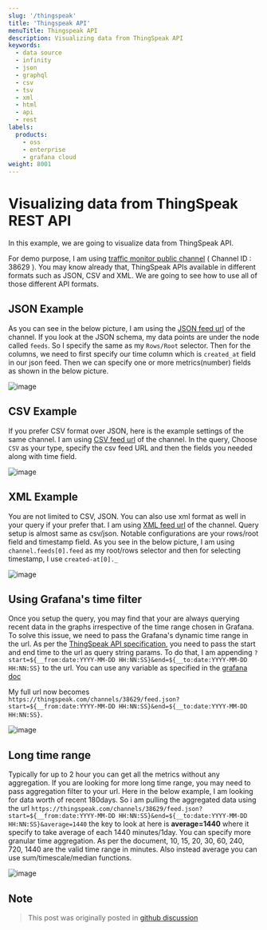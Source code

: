 ```yaml
---
slug: '/thingspeak'
title: 'Thingspeak API'
menuTitle: Thingspeak API
description: Visualizing data from ThingSpeak API
keywords:
  - data source
  - infinity
  - json
  - graphql
  - csv
  - tsv
  - xml
  - html
  - api
  - rest
labels:
  products:
    - oss
    - enterprise
    - grafana cloud
weight: 8001
---
```


# Visualizing data from ThingSpeak REST API

In this example, we are going to visualize data from ThingSpeak API.

For demo purpose, I am using [traffic monitor public channel](https://thingspeak.com/channels/38629) ( Channel ID : 38629 ). You may know already that, ThingSpeak APIs available in different formats such as JSON, CSV and XML. We are going to see how to use all of those different API formats.

## JSON Example

As you can see in the below picture, I am using the [JSON feed url](https://thingspeak.com/channels/38629/feed.json) of the channel. If you look at the JSON schema, my data points are under the node called `feeds`. So I specify the same as my `Rows/Root` selector. Then for the columns, we need to first specify our time column which is `created_at` field in our json feed. Then we can specify one or more metrics(number) fields as shown in the below picture.

![image](https://user-images.githubusercontent.com/153843/108479371-9030bb00-728d-11eb-8ae5-f186c78db64e.png#center)

## CSV Example

If you prefer CSV format over JSON, here is the example settings of the same channel. I am using [CSV feed url](https://thingspeak.com/channels/38629/feed.csv) of the channel. In the query, Choose `CSV` as your type, specify the csv feed URL and then the fields you needed along with time field.

![image](https://user-images.githubusercontent.com/153843/108479976-4b595400-728e-11eb-868e-b2d550f496f3.png#center)

## XML Example

You are not limited to CSV, JSON. You can also use xml format as well in your query if your prefer that. I am using [XML feed url](https://thingspeak.com/channels/38629/feed.xml) of the channel. Query setup is almost same as csv/json. Notable configurations are your rows/root field and timestamp field. As you see in the below picture, I am using `channel.feeds[0].feed` as my root/rows selector and then for selecting timestamp, I use `created-at[0]._`

![image](https://user-images.githubusercontent.com/153843/108480329-b99e1680-728e-11eb-91f3-38c5585477e2.png#center)

## Using Grafana's time filter

Once you setup the query, you may find that your are always querying recent data in the graphs irrespective of the time range chosen in Grafana. To solve this issue, we need to pass the Grafana's dynamic time range in the url. As per the [ThingSpeak API specification](https://community.thingspeak.com/documentation%20.../api/), you need to pass the start and end time to the url as query string params. To do that, I am appending `?start=${__from:date:YYYY-MM-DD HH:NN:SS}&end=${__to:date:YYYY-MM-DD HH:NN:SS}` to the url. You can use any variable as specified in the [grafana doc](https://grafana.com/docs/grafana/latest/variables/variable-types/global-variables/)

My full url now becomes `https://thingspeak.com/channels/38629/feed.json?start=${__from:date:YYYY-MM-DD HH:NN:SS}&end=${__to:date:YYYY-MM-DD HH:NN:SS}`.

![image](https://user-images.githubusercontent.com/153843/108482298-392ce500-7291-11eb-9137-888fc4b3515b.png#center#center)

## Long time range

Typically for up to 2 hour you can get all the metrics without any aggregation. If you are looking for more long time range, you may need to pass aggregation filter to your url. Here in the below example, I am looking for data worth of recent 180days. So i am pulling the aggregated data using the url `https://thingspeak.com/channels/38629/feed.json?start=${__from:date:YYYY-MM-DD HH:NN:SS}&end=${__to:date:YYYY-MM-DD HH:NN:SS}&average=1440` the key to look at here is **average=1440** where it specify to take average of each 1440 minutes/1day. You can specify more granular time aggregation. As per the document, 10, 15, 20, 30, 60, 240, 720, 1440 are the valid time range in minutes. Also instead average you can use sum/timescale/median functions.

![image](https://user-images.githubusercontent.com/153843/108484741-0cc69800-7294-11eb-956b-8dfb74123301.png#center)

## Note

> This post was originally posted in [github discussion](https://github.com/grafana/grafana-infinity-datasource/discussions/38)
